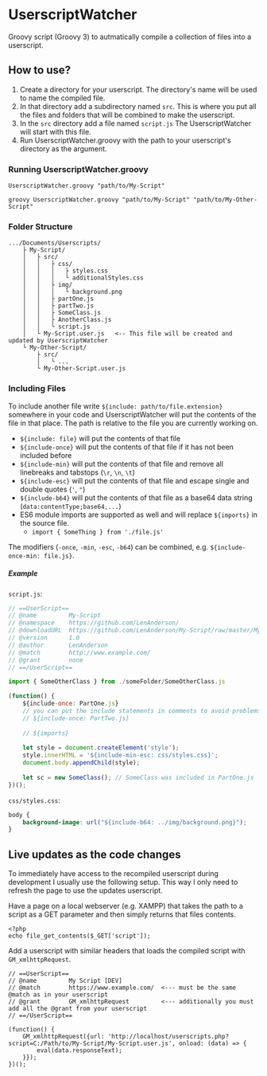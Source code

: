 # UserscriptWatcher
Groovy script (Groovy 3) to autmatically compile a collection of files into a userscript.


## How to use?
1. Create a directory for your userscript. The directory's name will be used to name the compiled file.
2. In that directory add a subdirectory named `src`. This is where you put all the files and folders that will be combined to make the userscript.
3. In the `src` directory add a file named `script.js` The UserscriptWatcher will start with this file.
4. Run UserscriptWatcher.groovy with the path to your userscript's directory as the argument.

### Running UserscriptWatcher.groovy
```
UserscriptWatcher.groovy "path/to/My-Script"
```
```
groovy UserscriptWatcher.groovy "path/to/My-Script" "path/to/My-Other-Script"
```

### Folder Structure
```
.../Documents/Userscripts/
    ├ My-Script/
    │   ├ src/
    │   │   ├ css/
    │   │   │   ├ styles.css
    │   │   │   └ additionalStyles.css
    │   │   ├ img/
    │   │   │   └ background.png
    │   │   ├ partOne.js
    │   │   ├ partTwo.js
    │   │   ├ SomeClass.js
    │   │   ├ AnotherClass.js
    │   │   └ script.js
    │   └ My-Script.user.js   <-- This file will be created and updated by UserscriptWatcher
    └ My-Other-Script/
        ├ src/
        │   └ ...
        └ My-Other-Script.user.js
```

### Including Files
To include another file write `${include: path/to/file.extension}` somewhere in your code and UserscriptWatcher will put the contents of the file in that place. The path is relative to the file you are currently working on.

- `${include: file}` will put the contents of that file
- `${include-once}` will put the contents of that file if it has not been included before
- `${include-min}` will put the contents of that file and remove all linebreaks and tabstops (`\r`, `\n`, `\t`)
- `${include-esc}` will put the contents of that file and escape single and double quotes (`'`, `"`)
- `${include-b64}` will put the contents of that file as a base64 data string (`data:contentType;base64,...`)
- ES6 module imports are supported as well and will replace `${imports}` in the source file.
  - `import { SomeThing } from './file.js'`

The modifiers (`-once`, `-min`, `-esc`, `-b64`) can be combined, e.g. `${include-once-min: file.js}`.

##### Example

`script.js`:
```javascript
// ==UserScript==
// @name         My-Script
// @namespace    https://github.com/LenAnderson/
// @downloadURL  https://github.com/LenAnderson/My-Script/raw/master/My-Script.user.js
// @version      1.0
// @author       LenAnderson
// @match        http://www.example.com/
// @grant        none
// ==/UserScript==

import { SomeOtherClass } from ./someFolder/SomeOtherClass.js

(function() {
	${include-once: PartOne.js}
	// you can put the include statements in comments to avoid problems with linting / intellisense
	// ${include-once: PartTwo.js}
	
	// ${imports}
	
	let style = document.createElement('style');
	style.innerHTML = '${include-min-esc: css/styles.css}';
	document.body.appendChild(style);
	
	let sc = new SomeClass(); // SomeClass was included in PartOne.js
})();
```

`css/styles.css`:
```css
body {
    background-image: url("${include-b64: ../img/background.png}");
}
```

## Live updates as the code changes
To immediately have access to the recompiled userscript during development I usually use the following setup. This way I only need to refresh the page to use the updates userscript.

Have a page on a local webserver (e.g. XAMPP) that takes the path to a script as a GET parameter and then simply returns that files contents.
```
<?php
echo file_get_contents($_GET['script']);
```

Add a userscript with similar headers that loads the compiled script with `GM_xmlhttpRequest`.
```
// ==UserScript==
// @name         My Script [DEV]
// @match        https://www.example.com/  <--- must be the same @match as in your userscript
// @grant        GM_xmlhttpRequest         <--- additionally you must add all the @grant from your userscript
// ==/UserScript==

(function() {
    GM_xmlhttpRequest({url: 'http://localhost/userscripts.php?script=C:/Path/to/My-Script/My-Script.user.js', onload: (data) => {
        eval(data.responseText);
    }});
})();
